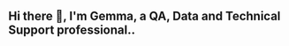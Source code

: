 ## Hi there 👋, I'm Gemma, a QA, Data and Technical Support professional..

<!--
**gjcp329-ttbia/gjcp329-ttbia** is a ✨ _special_ ✨ repository because its `README.md` (this file) appears on your GitHub profile.

Here are some ideas to get you started:

- 🔭 I’m currently working on ...
- 🌱 I’m currently learning intelligence analytics
- 👯 I’m looking to collaborate on outsourcing projects.
- 🤔 I’m looking for help with ...
- 💬 Ask me about ...
- 📫 How to reach me: ...
- 😄 Pronouns: ...
- ⚡ Fun facts about me: 
  - I enjoy participating in professional events, especially those held in my city.
  - I love pickleball.
  - I love to cook, especially when I have a long holiday weekend.
  - My goal for 2026: Landing my dream job in data.
-->
